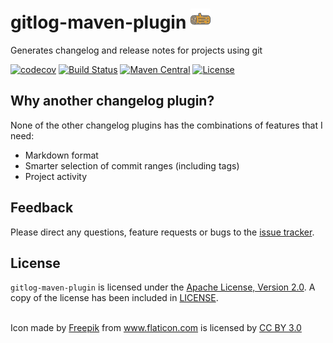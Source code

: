 # gitlog-maven-plugin ![icon](/src/site/resources/images/icon_32.png)
Generates changelog and release notes for projects using git

[![codecov](https://codecov.io/gh/llorllale/gitlog-maven-plugin/branch/master/graph/badge.svg)](https://codecov.io/gh/llorllale/gitlog-maven-plugin)
[![Build Status](https://travis-ci.org/llorllale/gitlog-maven-plugin.svg?branch=master)](https://travis-ci.org/llorllale/gitlog-maven-plugin)
[![Maven Central](https://maven-badges.herokuapp.com/maven-central/org.llorllale/gitlog-maven-plugin/badge.svg)](https://maven-badges.herokuapp.com/maven-central/org.llorllale/gitlog-maven-plugin)
[![License](https://img.shields.io/badge/License-Apache%202.0-blue.svg)](https://llorllale.github.io/gitlog-maven-plugin/license.html)

## Why another changelog plugin?
None of the other changelog plugins has the combinations of features that I need:
* Markdown format
* Smarter selection of commit ranges (including tags)
* Project activity

## Feedback
Please direct any questions, feature requests or bugs to the [issue tracker](https://github.com/llorllale/gitlog-maven-plugin/issues/).

## License
`gitlog-maven-plugin` is licensed under the [Apache License, Version 2.0](http://www.apache.org/licenses/LICENSE-2.0). A copy of the license has been included
in [LICENSE](./LICENSE).

<br/>

<div>Icon made by <a href="http://www.freepik.com" title="Freepik">Freepik</a> from <a href="https://www.flaticon.com/" title="Flaticon">www.flaticon.com</a> is licensed by <a href="http://creativecommons.org/licenses/by/3.0/" title="Creative Commons BY 3.0" target="_blank">CC BY 3.0</a></div>

